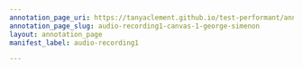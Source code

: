 ```yaml
---
annotation_page_uri: https://tanyaclement.github.io/test-performant/annotations/audio-recording1-canvas-1-george-simenon.json
annotation_page_slug: audio-recording1-canvas-1-george-simenon
layout: annotation_page
manifest_label: audio-recording1

---
```

